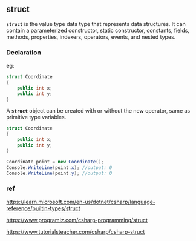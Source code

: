 ## struct

**`struct`** is the value type data type that represents data structures. It can contain a parameterized constructor, static constructor, constants, fields, methods, properties, indexers, operators, events, and nested types.

### Declaration

eg:
```cs
struct Coordinate
{
    public int x;
    public int y;
}
```




A **`struct`** object can be created with or without the new operator, same as primitive type variables.

```cs
struct Coordinate
{
    public int x;
    public int y;
}

Coordinate point = new Coordinate();
Console.WriteLine(point.x); //output: 0  
Console.WriteLine(point.y); //output: 0
```




### ref
https://learn.microsoft.com/en-us/dotnet/csharp/language-reference/builtin-types/struct

https://www.programiz.com/csharp-programming/struct

https://www.tutorialsteacher.com/csharp/csharp-struct
